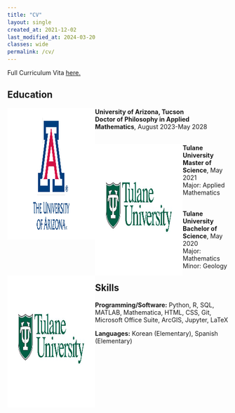 ```yaml
---
title: "CV"
layout: single
created_at: 2021-12-02
last_modified_at: 2024-03-20
classes: wide
permalink: /cv/
---
```


Full Curriculum Vita <a href = "https://drive.google.com/file/d/10a9SlDgHYIlE4QByoiTXN-C1mCSMW47i/view?usp=sharing" target = "_blank">here.</a>

## Education 

<img align="left" width="200" height="300" src="/assets/images/university_of_arizona_logo.webp">

**University of Arizona, Tucson**  
**Doctor of Philosophy in Applied Mathematics**, August 2023-May 2028  
&nbsp;

<img align="left" width="200" height="300" src="/assets/images/tulane_logo.jpeg">

**Tulane University**  
**Master of Science**, May 2021  
Major: Applied Mathematics  
&nbsp;

<img align="left" width="200" height="300" src="/assets/images/tulane_logo.jpeg">

**Tulane University**  
**Bachelor of Science**, May 2020  
Major: Mathematics  
Minor: Geology

## Skills 
**Programming/Software:** Python, R, SQL, MATLAB, Mathematica, HTML, CSS, Git, Microsoft Office Suite, ArcGIS, Jupyter, LaTeX

**Languages:** Korean (Elementary), Spanish (Elementary)